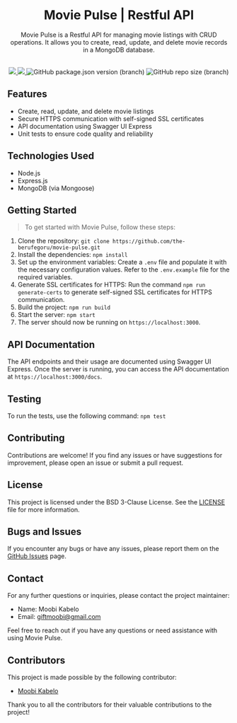 <div align="center">
  <h1>Movie Pulse | Restful API</h1>
  <p>
    Movie Pulse is a Restful API for managing movie listings with CRUD operations.
    It allows you to create, read, update, and delete movie records in a MongoDB database.
  </p>

  <br>
  <a href="https://github.com/the-berufegoru/movie-pulse/actions/workflows/snyk.yml">
    <img src="https://github.com/the-berufegoru/movie-pulse/actions/workflows/snyk.yml/badge.svg" />
  </a>
  <a href="https://github.com/the-berufegoru/movie-pulse/actions/workflows/codeql.yml">
    <img src="https://github.com/the-berufegoru/movie-pulse/actions/workflows/codeql.yml/badge.svg?branch=main" />
  </a>
  <img alt="GitHub package.json version (branch)" src="https://img.shields.io/github/package-json/v/the-berufegoru/movie-pulse/master">
  <img alt="GitHub repo size (branch)" src="https://img.shields.io/github/repo-size/the-berufegoru/movie-pulse">
  <br>
</div>

## Features

- Create, read, update, and delete movie listings
- Secure HTTPS communication with self-signed SSL certificates
- API documentation using Swagger UI Express
- Unit tests to ensure code quality and reliability

## Technologies Used

- Node.js
- Express.js
- MongoDB (via Mongoose)

## Getting Started

> To get started with Movie Pulse, follow these steps:

1. Clone the repository: `git clone https://github.com/the-berufegoru/movie-pulse.git`
2. Install the dependencies: `npm install`
3. Set up the environment variables: Create a `.env` file and populate it with the necessary configuration values. Refer to the `.env.example` file for the required variables.
4. Generate SSL certificates for HTTPS: Run the command `npm run generate-certs` to generate self-signed SSL certificates for HTTPS communication.
5. Build the project: `npm run build`
6. Start the server: `npm start`
7. The server should now be running on `https://localhost:3000`.

## API Documentation

The API endpoints and their usage are documented using Swagger UI Express.
Once the server is running, you can access the API documentation at `https://localhost:3000/docs`.

## Testing

To run the tests, use the following command: `npm test`

## Contributing

Contributions are welcome! If you find any issues or have suggestions for improvement, please open an issue or submit a pull request.

## License

This project is licensed under the BSD 3-Clause License. See the [LICENSE](LICENSE) file for more information.

## Bugs and Issues

If you encounter any bugs or have any issues, please report them on the [GitHub Issues](https://github.com/the-berufegoru/movie-pulse/issues) page.

## Contact

For any further questions or inquiries, please contact the project maintainer:

- Name: Moobi Kabelo
- Email: [giftmoobi@gmail.com](mailto:giftmoobi@gmail.com)

Feel free to reach out if you have any questions or need assistance with using Movie Pulse.

## Contributors

This project is made possible by the following contributor:

- [Moobi Kabelo](https://github.com/the-berufegoru)

Thank you to all the contributors for their valuable contributions to the project!
